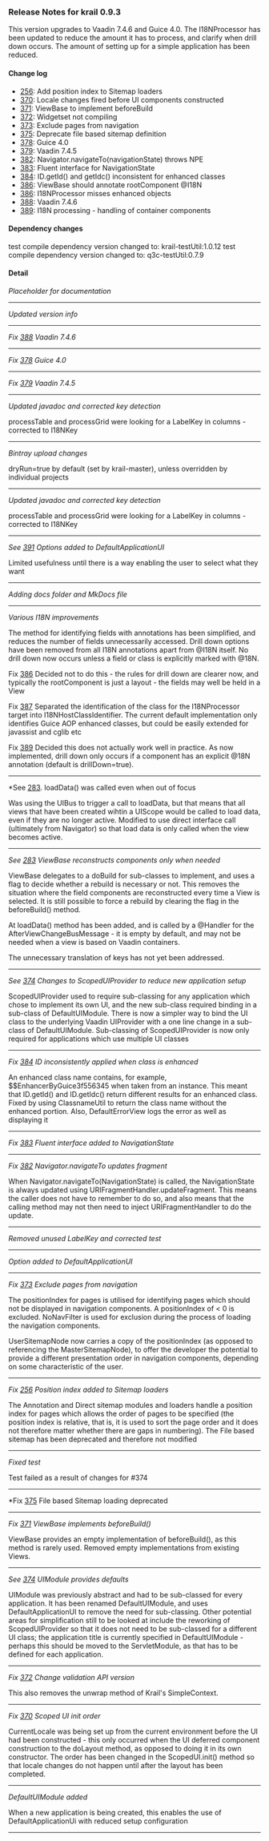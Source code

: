 ### Release Notes for krail 0.9.3

This version upgrades to Vaadin 7.4.6 and Guice 4.0.  The I18NProcessor has been updated to reduce the amount it has to process, and clarify when drill down occurs.  The amount of setting up for a simple application has been reduced.  

#### Change log

-   [256](https://github.com/davidsowerby/krail/issues/256): Add position index to Sitemap loaders
-   [370](https://github.com/davidsowerby/krail/issues/370): Locale changes fired before UI components constructed
-   [371](https://github.com/davidsowerby/krail/issues/371): ViewBase to implement beforeBuild
-   [372](https://github.com/davidsowerby/krail/issues/372): Widgetset not compiling
-   [373](https://github.com/davidsowerby/krail/issues/373): Exclude pages from navigation
-   [375](https://github.com/davidsowerby/krail/issues/375): Deprecate file based sitemap definition
-   [378](https://github.com/davidsowerby/krail/issues/378): Guice 4.0
-   [379](https://github.com/davidsowerby/krail/issues/379): Vaadin 7.4.5
-   [382](https://github.com/davidsowerby/krail/issues/382): Navigator.navigateTo(navigationState) throws NPE
-   [383](https://github.com/davidsowerby/krail/issues/383): Fluent interface for NavigationState
-   [384](https://github.com/davidsowerby/krail/issues/384): ID.getId() and getIdc() inconsistent for enhanced classes
-   [386](https://github.com/davidsowerby/krail/issues/386): ViewBase should annotate rootComponent @I18N
-   [386](https://github.com/davidsowerby/krail/issues/387): I18NProcessor misses enhanced objects
-   [388](https://github.com/davidsowerby/krail/issues/388): Vaadin 7.4.6
-   [389](https://github.com/davidsowerby/krail/issues/389): I18N processing - handling of container components


#### Dependency changes

   test compile dependency version changed to: krail-testUtil:1.0.12
   test compile dependency version changed to: q3c-testUtil:0.7.9

#### Detail

*Placeholder for documentation*


---
*Updated version info*


---
*Fix [388](https://github.com/davidsowerby/krail/issues/388) Vaadin 7.4.6*


---
*Fix [378](https://github.com/davidsowerby/krail/issues/378) Guice 4.0*


---
*Fix [379](https://github.com/davidsowerby/krail/issues/379) Vaadin 7.4.5*


---
*Updated javadoc and corrected key detection*

processTable and processGrid were looking for a LabelKey in columns - corrected to I18NKey


---
*Bintray upload changes*

dryRun=true by default (set by krail-master), unless overridden by individual projects


---
*Updated javadoc and corrected key detection*
  
processTable and processGrid were looking for a LabelKey in columns - corrected to I18NKey

---
*See [391](https://github.com/davidsowerby/krail/issues/391)  Options added to DefaultApplicationUI*
    
Limited usefulness until there is a way enabling the user to select what they want

---
*Adding docs folder and MkDocs file*

---
*Various I18N improvements*

The method for identifying fields with annotations has been simplified, and reduces the number of fields unnecessarily accessed.  Drill down options have been removed from all I18N annotations apart from @I18N itself.  No drill down now occurs unless a field or class is explicitly marked with @18N.
   
Fix [386](https://github.com/davidsowerby/krail/issues/386) Decided not to do this - the rules for drill down are clearer now, and typically the rootComponent is just a layout - the fields may well be held in a View
   
Fix [387](https://github.com/davidsowerby/krail/issues/387) Separated the identification of the class for the I18NProcessor target into I18NHostClassIdentifier.  The current default implementation only identifies Guice AOP enhanced classes, but could be easily extended for javassist and cglib etc
    
Fix [389](https://github.com/davidsowerby/krail/issues/389) Decided this does not actually work well in practice.  As now implemented, drill down only occurs if a component has an explicit @18N annotation (default is drillDown=true).

---
*See [283](https://github.com/davidsowerby/krail/issues/283).  loadData() was called even when out of focus
    
Was using the UIBus to trigger a call to loadData, but that means that all views that have been created wihtin a UIScope would be called to load data, even if they are no longer active.  Modified to use direct interface call (ultimately from Navigator) so that load data is only called when the view becomes active.

---
*See [283](https://github.com/davidsowerby/krail/issues/283) ViewBase reconstructs components only when needed*
     
ViewBase delegates to a doBuild for sub-classes to implement, and uses a flag to decide whether a rebuild is necessary or not.  This removes the situation where the field components are reconstructed every time a View is selected.  It is still possible to force a rebuild by clearing the flag in the beforeBuild() method.
     
At loadData() method has been added, and is called by a @Handler for the AfterViewChangeBusMessage - it is empty by default, and may not be needed when a view is based on Vaadin containers.
     
The unnecessary translation of keys has not yet been addressed.
     
---
*See [374](https://github.com/davidsowerby/krail/issues/374) Changes to ScopedUIProvider to reduce new application setup*
    
ScopedUIProvider used to require sub-classing for any application which chose to implement its own UI, and the new sub-class required binding in a sub-class of DefaultUIModule.  There is now a simpler way to bind the UI class to the underlying Vaadin UIProvider with a one line change in a sub-class of  DefaultUIModule.  Sub-classing of ScopedUIProvider is now only required for applications which use multiple UI classes
    
---
*Fix [384](https://github.com/davidsowerby/krail/issues/384) ID inconsistently applied when class is enhanced*
    
An enhanced class name contains, for example, $$EnhancerByGuice3f556345 when taken from an instance.  This meant that ID.getId() and ID.getIdc()  return different results for an enhanced class.  Fixed by using ClassnameUtil to return the class name without the enhanced portion.
Also, DefaultErrorView logs the error as well as displaying it

---
*Fix [383](https://github.com/davidsowerby/krail/issues/383) Fluent interface added to NavigationState*

---
*Fix [382](https://github.com/davidsowerby/krail/issues/382) Navigator.navigateTo updates fragment*
    
When Navigator.navigateTo(NavigationState) is called, the NavigationState is always updated using URIFragmentHandler.updateFragment.  This means the caller does not have to remember to do so, and also means that the calling method may not then need to inject URIFragmentHandler to do the update.

---
*Removed unused LabelKey and corrected test*

---
*Option added to DefaultApplicationUI*

---
*Fix [373](https://github.com/davidsowerby/krail/issues/373) Exclude pages from navigation*
     
 The positionIndex for pages is utilised for identifying pages which should not be displayed in navigation components. A positionIndex of < 0 is excluded.  NoNavFilter is used for exclusion during the process of loading the navigation components.
     
 UserSitemapNode now carries a copy of the positionIndex (as opposed to referencing the MasterSitemapNode), to offer the developer the potential to provide a different presentation order in navigation components, depending on some characteristic of the user.
    
 --- 
*Fix [256](https://github.com/davidsowerby/krail/issues/256) Position index added to Sitemap loaders*
     
The Annotation and Direct sitemap modules and loaders handle a position index for pages which allows the order of pages to be specified (the position index is relative, that is, it is used to sort the page order and it does not therefore matter whether there are gaps in numbering). The File based sitemap has been deprecated and therefore not modified
 
 ---
*Fixed test*
    
 Test failed as a result of changes for #374
 
 ---
 *Fix [375](https://github.com/davidsowerby/krail/issues/375) File based Sitemap loading deprecated
  
 ---
*Fix [371](https://github.com/davidsowerby/krail/issues/371) ViewBase implements beforeBuild()*
    
ViewBase provides an empty implementation of beforeBuild(), as this method is rarely used.  Removed empty implementations from existing Views.
    
---
*See [374](https://github.com/davidsowerby/krail/issues/374) UIModule provides defaults*
     
UIModule was previously abstract and had to be sub-classed for every application.  It has been renamed DefaultUIModule, and uses DefaultApplicationUI to remove the need for sub-classing.  Other potential areas for simplification still to be looked at include the reworking of ScopedUIProvider so that it does not need to be sub-classed for a different UI class;  the application title is currently specified in DefaultUIModule - perhaps this should be moved to the ServletModule, as that has to be defined for each application.
 
---
*Fix [372](https://github.com/davidsowerby/krail/issues/372) Change validation API version*
     
This also removes the unwrap method of Krail's SimpleContext.
 
---
*Fix [370](https://github.com/davidsowerby/krail/issues/370) Scoped UI init order*
     
CurrentLocale was being set up from the current environment before the UI had been constructed - this only occurred when the UI deferred component construction to the doLayout method, as opposed to doing it in its own constructor.  The order has been changed in the ScopedUI.init() method so that locale changes do not happen until after the layout has been completed.

---
*DefaultUIModule added*
     
When a new application is being created, this enables the use of DefaultApplicationUi with reduced setup configuration

---

